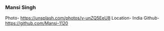 ### Mansi Singh

Photo- https://unsplash.com/photos/v-unZQ5EeU8
Location- India Github- https://github.com/Mansi-1120
